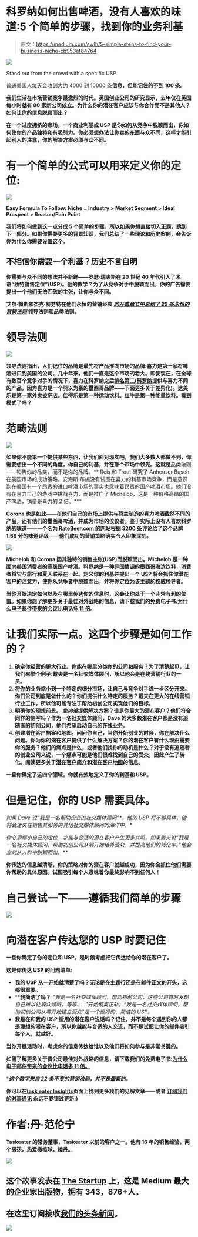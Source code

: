 # 科罗纳如何出售啤酒，没有人喜欢的味道:5 个简单的步骤，找到你的业务利基

> 原文：<https://medium.com/swlh/5-simple-steps-to-find-your-business-niche-cb953ef84764>

![](img/3c269dfbc06697426c9617273601c46a.png)

Stand out from the crowd with a specific USP

普通美国人每天会收到大约 4000 到 10000 条[](http://www.redcrowmarketing.com/2015/09/10/many-ads-see-one-day/)****信息，但能记住的不到 100 条。****

**我们生活在市场营销竞争最激烈的时代。英国创业公司的研究显示，去年仅在英国每小时就有 80 家新公司成立。为什么你的潜在客户应该与你合作而不是其他人？如何让你的信息脱颖而出？**

**在一个过度拥挤的市场，一个商业利基或 USP 是你如何从竞争中脱颖而出，你如何使你的产品独特和有吸引力。你必须想办法让你卖的东西与众不同，这样才能引起别人的注意，你的解决方案必须与众不同。**

# ****有一个简单的公式可以用来定义你的定位:****

**![](img/36b57164c75fa6ab173b6c2f55d2083b.png)**

**Easy Formula To Follow: Niche = Industry > Market Segment > Ideal Prospect > Reason/Pain Point**

**我们将如何做到这一点分成 5 个简单的步骤，所以如果你想直接切入正题，跳到下一部分。如果你需要更多的背景知识，我们总结了一些理论和历史案例，会告诉你为什么你需要设置这个。**

## **不相信你需要一个利基？历史不言自明**

**你需要与众不同的想法并不新鲜——罗瑟·瑞夫斯在 20 世纪 40 年代引入了术语“独特销售定位”(USP)。他的教学？为了从竞争对手中脱颖而出，你的广告需要提出一个他们无法匹敌的主张，让你与众不同。**

**艾尔·赖斯和杰克·特劳特在他们永恒的营销经典 [*的开篇章节中总结了 22 条永恒的营销法则*](https://www.amazon.co.uk/22-Immutable-Laws-Marketing/dp/1861976100/ref=sr_1_1?ie=UTF8&qid=1507810709&sr=8-1&keywords=22+immutable+laws+of+marketing) 领导法则和品类法则。**

# **领导法则**

**![](img/9b9cfdcf7a32eddac99ebf4955311295.png)**

****领导法则**指出，人们记住的品牌是最先将产品推向市场的**品牌**:喜力是第一家将啤酒进口到美国的公司。几十年来，他们一直是这个市场的老大。即使现在，在全球有数百个竞争对手的情况下，喜力在科罗纳之后[排名第二(科罗纳](https://vinepair.com/wine-blog/20-most-popular-imported-beers-in-america/)提供与喜力不同的产品，因为喜力是一个引以为豪的墨西哥品牌——下面更多关于差异化)。达美乐是第一家外卖披萨店。佳得乐是第一种运动饮料。红牛是第一种能量饮料。看到模式了吗？**

# **范畴法则**

**![](img/1ded79bec0f81f27401cf27f484a3825.png)**

**如果你不能第一个提供某些东西，让我们面对现实吧，我们大多数人都做不到，你需要想出一个不同的角度，**你自己的利基**，并在那个市场中领先。这就是**品类法则——销售你的品类，而不是你的品牌。** Reis 和 Trout 研究了 Anheuser Busch 在美国市场的成功策略。安海斯·布施没有试图在喜力的利基市场竞争，而是意识到在美国有一个昂贵的进口啤酒市场的事实也意味着昂贵的国产啤酒市场。他们没有在喜力自己的游戏中挑战喜力，而是推广了 Michelob，这是一种价格高昂的国产啤酒，销量是喜力的 2 倍。***

**Corona 也是如此——在他们自己的市场上提供与荷兰制造的喜力啤酒截然不同的产品，还有他们的墨西哥啤酒，并成为市场的佼佼者。鉴于实际上没有人喜欢科罗纳的味道——一个名为 RateBeer.com 的网站根据 3200 条评论给了这个品牌 1.69 分的味道评级——他们成功的营销策略确实令人印象深刻。**

**![](img/3304f17c3ad958fed4d059b37dd40642.png)**

**Michelob 和 Corona 因其独特的销售主张(USP)而脱颖而出。Michelob 是一种面向美国消费者的高级国产啤酒。科罗纳是一种异国情调的墨西哥海滨饮料，消费者将它与旅行和夏天联系在一起。定义你的利基并提出一个 USP 将会抓住你潜在客户的注意力，使你从竞争者中脱颖而出，并将你定位为该主题的权威领导者。**

**当你开始决定如何以及在哪里传达你的信息时，这会让你处于一个非常有利的位置。如果你想了解更多关于最佳对外战略的信息，请下载我们的免费电子书:[为什么电子邮件带来的会议比电话多 11 倍](https://www.taskeater.com/downloads/outbound-strategy-why-emails-deliver-11x-more-meetings-than-calls/)。**

# **让我们实际一点。这四个步骤是如何工作的？**

1.  ****确定你经营的更大行业**。你能在哪里分类你的公司和服务？为了清楚起见，让我们来举个例子:戴夫是一名社交媒体顾问，所以他会是在线营销行业的一员。**
2.  ****将你的业务缩小到一个特定的细分市场**，让自己与竞争对手进一步区分开来。你们公司到底是做什么的？你们提供什么特定的服务？戴夫在更大的在线营销行业工作，所以他可能专注于帮助初创公司实现他们的目标。**
3.  ****明确你的理想前景。** *您向谁*提供解决方案？谁是你最大的潜在客户？他们符合同样的侧写吗？作为一名社交媒体顾问，Dave 的大多数潜在客户都是没有追随者的初创公司，他们希望启动自己的在线业务。**
4.  ****创建潜在客户档案和地图。问问你自己，当你开始创业的时候，你在解决什么问题。你为你的潜在客户提供了什么解决方案？你的潜在客户有什么理由需要你的服务？他们的痛点是什么，或者他们找你的动机是什么？对于没有追随者的创业公司来说，一个痛点可能是他们很难找到自己的受众，因此产生了转化。阅读更多关于[潜在客户简介](https://www.taskeater.com/insights/generate-more-sales-prospect-profile/)和[潜在客户地图](https://www.taskeater.com/insights/prospect-map/)的信息。****

**一旦你确定了这四个领域，你就有效地定义了你的利基和 USP。**

# **但是记住，你的 USP 需要具体。**

**如果 Dave 说*“我是一名帮助企业的社交媒体顾问”*，他的 USP 将不够具体，他将会迷失在销售其服务的其他社交媒体顾问的海洋中。**

**你必须缩小自己的定位，才能与合适的潜在客户产生更多共鸣。如果戴夫说*“我是一名社交媒体顾问，帮助初创公司从零开始培养受众，并提高他们的转化率。”他会立刻从人群中脱颖而出。***

**你传达的信息越清晰，你的策略对你的潜在客户就越成功，因为你会抓住他们需要你帮助的具体原因。试图吸引每个人意味着你最终影响不到任何人！**

# **自己尝试一下——遵循我们简单的步骤**

**![](img/c4561600011f6b829cdc101dcb6bd4c3.png)**

# **向潜在客户传达您的 USP 时要记住**

**一旦你确定了你的定位和 USP，是时候考虑把它传达给你的潜在客户了。**

****这是你传达 USP 的问题清单:****

*   **我的 USP 从一开始就清楚了吗？无论是在主题行还是在邮件正文的开头，这都很重要。**
*   ****我简洁了吗？** *“我是一名社交媒体顾问，帮助初创公司，这些公司有时发现自己难以让观众倾听，等等……”*开始偏离正轨。*“我是一名社交媒体顾问，帮助初创公司从零开始建立受众”*是一个很好的、简洁的 USP。**
*   ****我是在和我的 USP 适用的潜在客户说话吗？记住，并不是每个遇到你的人都是理想的潜在客户，所以你越能与合适的人交流，而不是试图让你的邮件吸引每个人，就越好。****

**当你开展活动时，考虑你的信息传达给谁以及他们将如何参与是非常关键的。**

**如需了解更多关于贵公司最佳对外战略的信息，请下载我们的免费电子书:[为什么电子邮件带来的会议比电话多 11 倍。](https://www.taskeater.com/downloads/outbound-strategy-why-emails-deliver-11x-more-meetings-than-calls/)**

****这个数字来自 22 条不变的营销法则，并不是最新的。***

****你可以在**[**task eater Insights**](https://www.taskeater.com/insights/)**页面上找到更多我们的见解文章——或者** [**订阅我们的时事通讯**](https://www.taskeater.com/newsletter-subscription/) **永远不要错过更新:)****

# **作者:丹·范伦宁**

**Taskeater 的常务董事，Taskeater 以前的客户之一。他有 16 年的销售经验，两个男孩，热爱橄榄球。[接丹。](https://www.linkedin.com/in/dan-vanrenen/)**

**[![](img/308a8d84fb9b2fab43d66c117fcc4bb4.png)](https://medium.com/swlh)**

## **这个故事发表在 [The Startup](https://medium.com/swlh) 上，这是 Medium 最大的企业家出版物，拥有 343，876+人。**

## **在这里订阅接收[我们的头条新闻](http://growthsupply.com/the-startup-newsletter/)。**

**[![](img/b0164736ea17a63403e660de5dedf91a.png)](https://medium.com/swlh)**